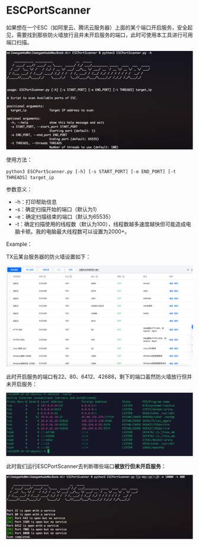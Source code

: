 # ESCPortScanner
如果想在一个ESC（如阿里云、腾讯云服务器）上面的某个端口开启服务，安全起见，需要找到那些防火墙放行且并未开启服务的端口，此时可使用本工具进行可用端口扫描。

![image-20241027161958643](img/image-20241027161958643.png)

使用方法：

```
python3 ESCPortScanner.py [-h] [-s START_PORT] [-e END_PORT] [-t THREADS] target_ip
```

参数意义：

- -h：打印帮助信息
- -s：确定扫描开始的端口（默认为1）
- -e：确定扫描结束的端口（默认为65535）
- -t：确定扫描使用的线程数（默认为100），线程数越多速度越快但可能造成电脑卡顿。我的电脑最大线程数可以设置为2000+。

Example：

TX云某台服务器的防火墙设置如下：

![image-20241027162456170](img/image-20241027162456170.png)

此时开启服务的端口有22、80、6412、42688，剩下的端口虽然防火墙放行但并未开启服务：

![image-20241027163627812](img/image-20241027163627812.png)

此时我们运行ESCPortScanner去判断哪些端口**被放行但未开启服务**：

![image-20241027090247488](img/image-20241027090247488.png)
